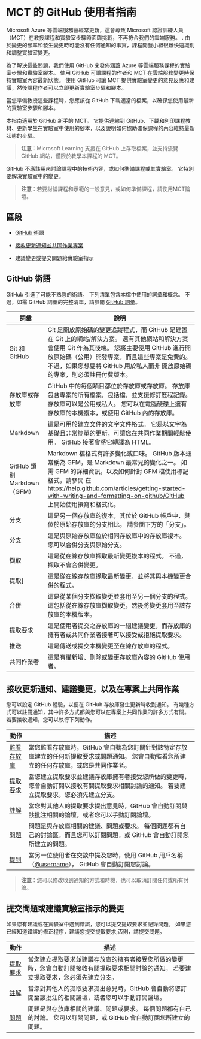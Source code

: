 # MCT 的 GitHub 使用者指南

Microsoft Azure 等雲端服務會經常更新，這會導致 Microsoft 認證訓練人員（MCT）在教授課程和實驗室步驟時面臨挑戰，不再符合我們的雲端服務。 . 由於變更的頻率和發生變更時可能沒有任何通知的事實，課程開發小組很難快速識別和調整實驗室變更。

為了解決這些問題，我們使用 GitHub 來發佈涵蓋 Azure 等雲端服務課程的實驗室步驟和實驗室腳本。 使用 GitHub 可讓課程的作者和 MCT 在雲端服務變更時保持實驗室內容最新狀態。 使用 GitHub 可讓 MCT 提供實驗室變更的意見反應和建議，然後課程作者可以立即更新實驗室步驟和腳本。

當您準備教授這些課程時，您應該從 GitHub 下載適當的檔案，以確保您使用最新的實驗室步驟和腳本。

本指南適用於 GitHub 新手的 MCT。 它提供連線到 GitHub、下載和列印課程教材、更新學生在實驗室中使用的腳本，以及說明如何協助確保課程的內容維持最新狀態的步驟。

> **注意**：Microsoft Learning 支援在 GitHub 上存取檔案，並支持流覽 GitHub 網站，僅限於教學本課程的 MCT。

GitHub 不應該用來討論課程中的技術內容，或如何準備課程或其實驗室。 它特別要解決實驗室中的變更。

 
> **注意**：若要討論課程和示範的一般意見，或如何準備課程，請使用MCT論壇。

## 區段

- [GitHub 術語](https://microsoftlearning.github.io/MCT-User-Guide/terminology/)

- [接收更新通知並共同作業專案](https://microsoftlearning.github.io/MCT-User-Guide/collaboration/)

- 建議變更或提交問題給實驗室指示

## GitHub 術語

GitHub 引進了可能不熟悉的術語。 下列清單包含本檔中使用的詞彙和概念。 不過，如需 GitHub 詞彙的完整清單，請參閱 [GitHub 詞彙](https://docs.github.com/en/get-started/quickstart/github-glossary)。

| 詞彙| 說明 |
| - | - |
| Git 和 GitHub| Git 是開放原始碼的變更追蹤程式，而 GitHub 是建置在 Git 上的網站/解決方案。 還有其他網站和解決方案會使用 Git 作為其後端。 您將主要使用 GitHub 進行開放原始碼（公用）開發專案，而且這些專案是免費的。 不過，如果您想要將 GitHub 用於私人而非 開放原始碼 的專案，則必須註冊付費版本。 |
| 存放庫或存放庫| GitHub 中的每個項目都位於存放庫或存放庫。 存放庫包含專案的所有檔案，包括檔，並支援修訂歷程記錄。 存放庫可以是公用或私人。 您可以在電腦硬碟上擁有存放庫的本機複本，或使用 GitHub 內的存放庫。 |
| Markdown| 這是可用於建立文件的文字文件格式。 它是以文字為基礎且非常簡單的更新，可讓您在共同作業期間輕鬆使用。 GitHub 接著會將它轉譯為 HTML。 |
| GitHub 類別 Markdown （GFM）| Markdown 檔格式有許多變化或口味。 GitHub 版本通常稱為 GFM，是 Markdown 最常見的變化之一。 如需 GFM 的詳細資訊，以及如何針對 GFM 檔使用標記格式，請參閱 在 https://help.github.com/articles/getting-started-with-writing-and-formatting-on-github/GitHub 上開始使用撰寫和格式化。 |
| 分支| 這是另一個存放庫的復本，其位於 GitHub 帳戶中，與位於原始存放庫的分支相比。 請參閱下方的「分支」。 |
| 分支| 這是與原始存放庫位於相同存放庫中的存放庫複本。 您可以合併分支與原始分支。 |
| 擷取| 這是從在線存放庫擷取最新變更複本的程式。 不過，擷取不會合併變更。 |
| 提取]| 這是從在線存放庫擷取最新變更，並將其與本機變更合併的程式。 |
| 合併| 這是從某個分支擷取變更並套用至另一個分支的程式。 這包括從在線存放庫擷取變更，然後將變更套用至該存放庫的本機版本。 |
| 提取要求| 這是使用者提交之存放庫的一組建議變更，而存放庫的擁有者或共同作業者接著可以接受或拒絕提取要求。 |
| 推送| 這是傳送或提交本機變更至在線存放庫的程式。 |
| 共同作業者| 這是有權新增、刪除或變更存放庫內容的 GitHub 使用者。 |

## 接收更新通知、建議變更，以及在專案上共同作業

您可以設定 GitHub 體驗，以便在 GitHub 存放庫發生更新時收到通知。 有幾種方式可以註冊通知，其中許多方式都與您可以在專案上共同作業的許多方式有關。 若要接收通知，您可以執行下列動作。

| 動作| 描述 |
| - | - |
| [監看存放庫](https://microsoftlearning.github.io/MCT-User-Guide/collaboration/watching/)| 當您監看存放庫時，GitHub 會自動為您訂閱針對該特定存放庫建立的任何新提取要求或問題通知。 您會自動監看您所建立的任何存放庫，或您是共同作業者。 |
| [提取要求](https://microsoftlearning.github.io/MCT-User-Guide/collaboration/pullrequest/)| 當您建立提取要求並建議存放庫擁有者接受您所做的變更時，您會自動訂閱以接收有關提取要求相關討論的通知。 若要建立提取要求，您必須先建立分支。 |
| [註解](https://microsoftlearning.github.io/MCT-User-Guide/collaboration/comment/)| 當您對其他人的提取要求提出意見時，GitHub 會自動訂閱與該批注相關的論壇，或者您可以手動訂閱論壇。 |
| [問題](https://microsoftlearning.github.io/MCT-User-Guide/collaboration/issue/)| 問題是與存放庫相關的建議、問題或要求。 每個問題都有自己的討論區，而且您可以訂閱問題，或 GitHub 會自動訂閱您所建立的問題。 |
| [提到](https://microsoftlearning.github.io/MCT-User-Guide/collaboration/mention/)| 當另一位使用者在交談中提及您時，使用 GitHub 用戶名稱 （[@username](https://github.com/username)）， GitHub 會自動訂閱您討論。 |

> **注意**：您可以修改收到通知的方式和時機，也可以取消訂閱任何或所有討論。

## 提交問題或建議實驗室指示的變更

如果您有建議或在實驗室中遇到錯誤，您可以提交提取要求並記錄問題。 如果您已經知道錯誤的修正程序，建議您提交提取要求;否則，請提交問題。

| 動作| 描述 |
| - | - |
| [提取要求](https://microsoftlearning.github.io/MCT-User-Guide/collaboration/pullrequest/)| 當您建立提取要求並建議存放庫的擁有者接受您所做的變更時，您會自動訂閱接收有關提取要求相關討論的通知。 若要建立提取要求，您必須先建立分支。 |
| [註解](https://microsoftlearning.github.io/MCT-User-Guide/collaboration/comment/)| 當您對其他人的提取要求提出意見時，GitHub 會自動將您訂閱至該批注的相關論壇，或者您可以手動訂閱論壇。 |
| [問題](https://microsoftlearning.github.io/MCT-User-Guide/collaboration/issue/)| 問題是與存放庫相關的建議、問題或要求。 每個問題都有自己的討論。 您可以訂閱問題，或 GitHub 會自動訂閱您所建立的問題。 |
